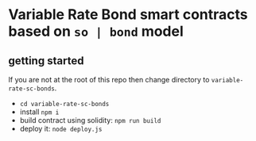# Variable Rate Bond smart contracts based on `so | bond` model

## getting started

If you are not at the root of this repo then change directory to `variable-rate-sc-bonds`.
- `cd variable-rate-sc-bonds`
- install `npm i`
- build contract using solidity: `npm run build`
- deploy it: `node deploy.js`
